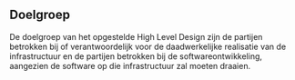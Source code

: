 ## Doelgroep

De doelgroep van het opgestelde High Level Design zijn de partijen betrokken bij of verantwoordelijk voor de daadwerkelijke realisatie van de infrastructuur en de partijen betrokken bij de softwareontwikkeling, aangezien de software op die infrastructuur zal moeten draaien.
